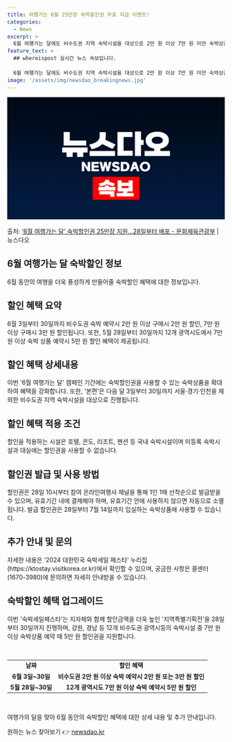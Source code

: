 ```yaml
---
title: 여행가는 6월 25만장 숙박할인권 무료 지급 이벤트!
categories:
  - News
excerpt: >
  6월 여행가는 달에도 비수도권 지역 숙박시설을 대상으로 2만 원 이상 7만 원 미만 숙박상품을 예약하면 2만…
feature_text: >
  ## whereispost 실시간 뉴스 속보입니다.

  6월 여행가는 달에도 비수도권 지역 숙박시설을 대상으로 2만 원 이상 7만 원 미만 숙박상품을 예약하면 2만…
image: '/assets/img/newsdao_breakingnews.jpg'
---
```


![뉴스다오 속보](/assets/img/newsdao_breakingnews.jpg)

<p>출처: <a href="https://newsdao.kr/3856" rel="dofollow">‘6월 여행가는 달’ 숙박할인권 25만장 지원…28일부터 배포 - 문화체육관광부</a> | 뉴스다오</p>

<h2 data-ke-size="size26">6월 여행가는 달 숙박할인 정보</h2>
<p data-ke-size="size16">6월 동안의 여행을 더욱 풍성하게 만들어줄 숙박할인 혜택에 대한 정보입니다.</p>

<h2 data-ke-size="size24">할인 혜택 요약</h2>
<p data-ke-size="size16">6월 3일부터 30일까지 비수도권 숙박 예약시 2만 원 이상 구매시 2만 원 할인, 7만 원 이상 구매시 3만 원 할인됩니다. 또한, 5월 28일부터 30일까지 12개 광역시도에서 7만 원 이상 숙박 상품 예약시 5만 원 할인 혜택이 제공됩니다.</p>

<h2 data-ke-size="size24">할인 혜택 상세내용</h2>
<p data-ke-size="size16">이번 '6월 여행가는 달' 캠페인 기간에는 숙박할인권을 사용할 수 있는 숙박상품을 확대하여 혜택을 강화합니다. 또한, '본편'은 다음 달 3일부터 30일까지 서울·경기·인천을 제외한 비수도권 지역 숙박시설을 대상으로 진행됩니다.</p>

<h2 data-ke-size="size24">할인 혜택 적용 조건</h2>
<p data-ke-size="size16">할인을 적용하는 시설은 호텔, 콘도, 리조트, 펜션 등 국내 숙박시설이며 미등록 숙박시설과 대실에는 할인권을 사용할 수 없습니다.</p>

<h2 data-ke-size="size24">할인권 발급 및 사용 방법</h2>
<p data-ke-size="size16">할인권은 28일 10시부터 참여 온라인여행사 채널을 통해 1인 1매 선착순으로 발급받을 수 있으며, 유효기간 내에 결제해야 하며, 유효기간 안에 사용하지 않으면 자동으로 소멸됩니다. 발급 할인권은 28일부터 7월 14일까지 입실하는 숙박상품에 사용할 수 있습니다.</p>

<h2 data-ke-size="size24">추가 안내 및 문의</h2>
<p data-ke-size="size16">자세한 내용은 '2024 대한민국 숙박세일 페스타' 누리집(https://ktostay.visitkorea.or.kr)에서 확인할 수 있으며, 궁금한 사항은 콜센터(1670-3980)에 문의하면 자세히 안내받을 수 있습니다.</p>

<h2 data-ke-size="size24">숙박할인 혜택 업그레이드</h2>
<p data-ke-size="size16">이번 '숙박세일페스타'는 지자체와 함께 할인금액을 더욱 높인 '지역특별기획전'을 28일부터 30일까지 진행하며, 강원, 경남 등 12개 비수도권 광역시등의 숙박시설 중 7만 원 이상 숙박상품 예약 때 5만 원 할인권을 지원합니다.</p>

<p data-ke-size="size16">&nbsp;</p>

<table>
<tbody>
<tr>
<td style="text-align: center; height: 17px;"><b>날짜</b></td>
<td style="text-align: center; height: 17px;"><b>할인 혜택</b></td>
</tr>
<tr>
<td style="text-align: center; height: 17px;"><b>6월 3일~30일</b></td>
<td style="text-align: center; height: 17px;"><b>비수도권 2만 원 이상 숙박 예약시 2만 원 또는 3만 원 할인</b></td>
</tr>
<tr>
<td style="text-align: center; height: 17px;"><b>5월 28일~30일</b></td>
<td style="text-align: center; height: 17px;"><b>12개 광역시도 7만 원 이상 숙박 예약시 5만 원 할인</b></td>
</tr>
</tbody>
</table>
<p data-ke-size="size16">&nbsp;</p>

<p data-ke-size="size16">여행가의 달을 맞아 6월 동안의 숙박할인 혜택에 대한 상세 내용 및 추가 안내입니다.</p> 

원하는 뉴스 찾아보기 👉 <a href="https://newsdao.kr" rel="dofollow">newsdao.kr</a>


